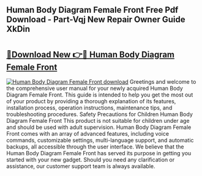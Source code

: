 ## Human Body Diagram Female Front Free Pdf Download - Part-Vqj New Repair Owner Guide XkDin

# <h2><a href="http://dfrz4l.blite.top/?on=Human+Body+Diagram+Female+Front">🔗Download New 👉🔴 Human Body Diagram Female Front</a></h2>

[![Human Body Diagram Female Front download](https://i.imgur.com/lujVjoI.png)](http://dfrz4l.blite.top/?on=Human+Body+Diagram+Female+Front)
Greetings and welcome to the comprehensive user manual for your newly acquired Human Body Diagram Female Front. This guide is intended to help you get the most out of your product by providing a thorough explanation of its features, installation process, operation instructions, maintenance tips, and troubleshooting procedures. Safety Precautions for Children Human Body Diagram Female Front This product is not suitable for children under age and should be used with adult supervision. Human Body Diagram Female Front comes with an array of advanced features, including voice commands, customizable settings, multi-language support, and automatic backups, all accessible through the user interface. We believe that the Human Body Diagram Female Front has served its purpose in getting you started with your new gadget. Should you need any clarification or assistance, our customer support team is always available.
